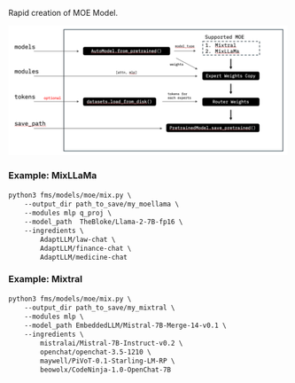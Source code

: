 Rapid creation of MOE Model.

![mixing_routine](/static/mix_routine.png)

### Example: MixLLaMa
```cli
python3 fms/models/moe/mix.py \
    --output_dir path_to_save/my_moellama \
    --modules mlp q_proj \
    --model_path  TheBloke/Llama-2-7B-fp16 \
    --ingredients \
        AdaptLLM/law-chat \
        AdaptLLM/finance-chat \
        AdaptLLM/medicine-chat
```

### Example: Mixtral
```cli
python3 fms/models/moe/mix.py \
    --output_dir path_to_save/my_mixtral \
    --modules mlp \
    --model_path EmbeddedLLM/Mistral-7B-Merge-14-v0.1 \
    --ingredients \
        mistralai/Mistral-7B-Instruct-v0.2 \
        openchat/openchat-3.5-1210 \
        maywell/PiVoT-0.1-Starling-LM-RP \
        beowolx/CodeNinja-1.0-OpenChat-7B
```
